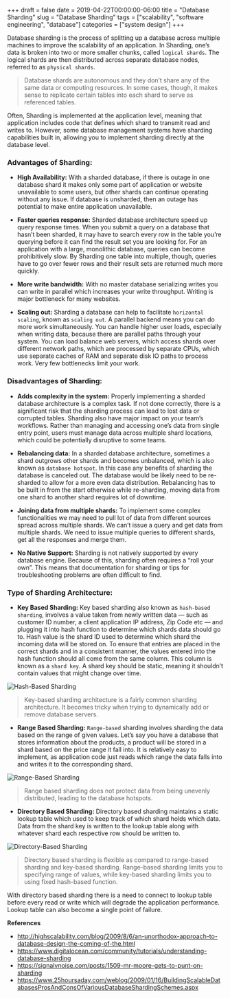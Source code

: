+++ 
draft = false
date = 2019-04-22T00:00:00-06:00
title = "Database Sharding"
slug = "Database Sharding"
tags = ["scalability", "software engineering",  "database"]
categories = ["system design"]
+++

Database sharding is the process of splitting up a database across multiple machines to improve the scalability of an application. In Sharding, one’s data is broken into two or more smaller chunks, called `logical shards`. The logical shards are then distributed across separate database nodes, referred to as `physical shards`.

> Database shards are autonomous and they don’t share any of the same data or computing resources. In some cases, though, it makes sense to replicate certain tables into each shard to serve as referenced tables.

Often, Sharding is implemented at the application level, meaning that application includes code that defines which shard to transmit read and writes to. However, some database management systems have sharding capabilities built in, allowing you to implement sharding directly at the database level.

### Advantages of Sharding:

* **High Availability:** With a sharded database, if there is outage in one database shard it makes only some part of application or website unavailable to some users, but other shards can continue operating without any issue. If database is unsharded, then an outage has potential to make entire application unavailable.

* **Faster queries response:** Sharded database architecture speed up query response times. When you submit a query on a database that hasn’t been sharded, it may have to search every row in the table you’re querying before it can find the result set you are looking for. For an application with a large, monolithic database, queries can become prohibitively slow. By Sharding one table into multiple, though, queries have to go over fewer rows and their result sets are returned much more quickly.

* **More write bandwidth:** With no master database serializing writes you can write in parallel which increases your write throughput. Writing is major bottleneck for many websites.

* **Scaling out:** Sharding a database can help to facilitate `horizontal scaling`, known as `scaling out`. A parallel backend means you can do more work simultaneously. You can handle higher user loads, especially when writing data, because there are parallel paths through your system. You can load balance web servers, which access shards over different network paths, which are processed by separate CPUs, which use separate caches of RAM and separate disk IO paths to process work. Very few bottlenecks limit your work.

### Disadvantages of Sharding:

* **Adds complexity in the system:** Properly implementing a sharded database architecture is a complex task. If not done correctly, there is a significant risk that the sharding process can lead to lost data or corrupted tables. Sharding also have major impact on your team’s workflows. Rather than managing and accessing one’s data from single entry point, users must manage data across multiple shard locations, which could be potentially disruptive to some teams.

* **Rebalancing data:** In a sharded database architecture, sometimes a shard outgrows other shards and becomes unbalanced, which is also known as `database hotspot`. In this case any benefits of sharding the database is canceled out. The database would be likely need to be re-sharded to allow for a more even data distribution. Rebalancing has to be built in from the start otherwise while re-sharding, moving data from one shard to another shard requires lot of downtime.

* **Joining data from multiple shards:** To implement some complex functionalities we may need to pull lot of data from different sources spread across multiple shards. We can’t issue a query and get data from multiple shards. We need to issue multiple queries to different shards, get all the responses and merge them.

* **No Native Support:** Sharding is not natively supported by every database engine. Because of this, sharding often requires a “roll your own”. This means that documentation for sharding or tips for troubleshooting problems are often difficult to find.

### Type of Sharding Architecture:

* **Key Based Sharding:** Key based sharding also known as `hash-based sharding`, involves a value taken from newly written data — such as customer ID number, a client application IP address, Zip Code etc — and plugging it into hash function to determine which shards data should go to. Hash value is the shard ID used to determine which shard the incoming data will be stored on. To ensure that entries are placed in the correct shards and in a consistent manner, the values entered into the hash function should all come from the same column. This column is known as a `shard key`. A shard key should be static, meaning it shouldn’t contain values that might change over time.

![Hash-Based Sharding](../../images/system-design/database-sharding-1.webp)


> Key-based sharding architecture is a fairly common sharding architecture. It becomes tricky when trying to dynamically add or remove database servers.

* **Range Based Sharding:** `Range-based` sharding involves sharding the data based on the range of given values. Let’s say you have a database that stores information about the products, a product will be stored in a shard based on the price range it fall into. It is relatively easy to implement, as application code just reads which range the data falls into and writes it to the corresponding shard.

![Range-Based Sharding](../../images/system-design/database-sharding-2.webp)

> Range based sharding does not protect data from being unevenly distributed, leading to the database hotspots.

* **Directory Based Sharding:**  Directory based sharding maintains a static lookup table which used to keep track of which shard holds which data. Data from the shard key is written to the lookup table along with whatever shard each respective row should be written to.

![Directory-Based Sharding](../../images/system-design/database-sharding-3.webp)

> Directory based sharding is flexible as compared to range-based sharding and key-based sharding. Range-based sharding limits you to specifying range of values, while key-based sharding limits you to using fixed hash-based function.

With directory based sharding there is a need to connect to lookup table before every read or write which will degrade the application performance. Lookup table can also become a single point of failure.

**References**

* http://highscalability.com/blog/2009/8/6/an-unorthodox-approach-to-database-design-the-coming-of-the.html
* https://www.digitalocean.com/community/tutorials/understanding-database-sharding
* https://signalvnoise.com/posts/1509-mr-moore-gets-to-punt-on-sharding
* https://www.25hoursaday.com/weblog/2009/01/16/BuildingScalableDatabasesProsAndConsOfVariousDatabaseShardingSchemes.aspx

